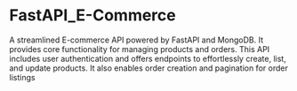 # FastAPI_E-Commerce
A streamlined E-commerce API powered by FastAPI and MongoDB. It provides core functionality for managing products and orders. This API includes user authentication and offers endpoints to effortlessly create, list, and update products. It also enables order creation and pagination for order listings
